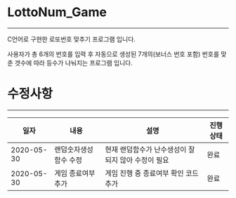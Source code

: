 # LottoNum_Game
----------------------------
C언어로 구현한 로또번호 맞추기 프로그램 입니다. 

사용자가 총 6개의 번호를 입력 후 자동으로 생성된 7개의(보너스 번호 포함) 번호를 맞춘 갯수에 따라 등수가 나눠지는 프로그램 입니다.

# 수정사항
------------------------------

|일자|내용|설명|진행상태|
|------|---|---|---|
|2020-05-30|랜덤숫자생성 함수 수정|현재 랜덤함수가 난수생성이 잘되지 않아 수정이 필요|완료|
|2020-05-30|게임 종료여부 추가|게임 진행 중 종료여부 확인 코드 추가|완료|